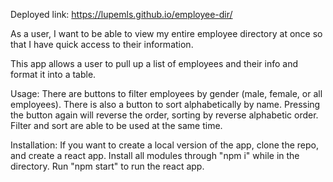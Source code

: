 Deployed link: https://lupemls.github.io/employee-dir/

As a user, I want to be able to view my entire employee directory at once so that I have quick access to their information.

This app allows a user to pull up a list of employees and their info and format it into a table.

Usage:
There are buttons to filter employees by gender (male, female, or all employees).
There is also a button to sort alphabetically by name. Pressing the button again will reverse the order, sorting by reverse alphabetic order. Filter and sort are able to be used at the same time.

Installation:
If you want to create a local version of the app, clone the repo, and create a react app. Install all modules through "npm i" while in the directory.
Run "npm start" to run the react app.